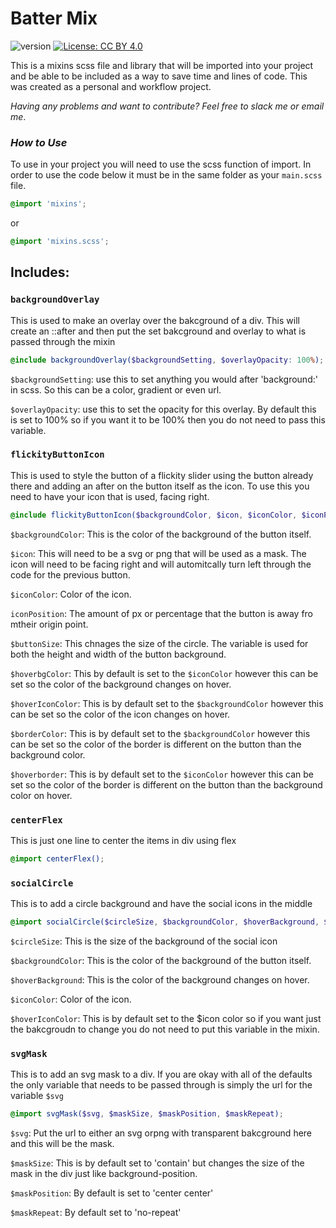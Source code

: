 # Batter Mix
![version](https://badgen.net/static/V/1.1.0/)
[![License: CC BY 4.0](https://img.shields.io/badge/License-CC_BY_4.0-lightgrey.svg)](https://creativecommons.org/licenses/by/4.0/)

This is a mixins scss file and library that will be imported into your project and be able to be included as a way to save time and lines of code. This was created as a personal and workflow project.

_Having any problems and want to contribute? Feel free to slack me or email me_.

### _How to Use_

To use in your project you will need to use the scss function of import. In order to use the code below it must be in the same folder as your `main.scss` file.

```scss
@import 'mixins';
```
or
```scss
@import 'mixins.scss';
```

## Includes:

###  `backgroundOverlay`

This is used to make an overlay over the bakcground of a div. This will create an ::after and then put the set bakcground and overlay to what is passed through the mixin

```scss
@include backgroundOverlay($backgroundSetting, $overlayOpacity: 100%);
```

`$backgroundSetting`: use this to set anything you would after 'background:' in scss. So this can be a color, gradient or even url.

`$overlayOpacity`: use this to set the opacity for this overlay. By default this is set to 100% so if you want it to be 100% then you do not need to pass this variable.

### `flickityButtonIcon`

This is used to style the button of a flickity slider using the button already there and adding an after on the button itself as the icon. To use this you need to have your icon that is used, facing right.

```scss
@include flickityButtonIcon($backgroundColor, $icon, $iconColor, $iconPosition,$buttonSize, $hoverbgColor, $hoverIconColor, $borderColor, $hoverborder);
```

`$backgroundColor`: This is the color of the background of the button itself. 

`$icon`: This will need to be a svg or png that will be used as a mask. The icon will need to be facing right and will automitcally turn left through the code for the previous button.

`$iconColor`: Color of the icon.

`iconPosition`: The amount of px or percentage that the button is away fro mtheir origin point.

`$buttonSize`: This chnages the size of the circle. The variable is used for both the height and width of the button background.

`$hoverbgColor`: This by default is set to the `$iconColor` however this can be set so the color of the background changes on hover.

`$hoverIconColor`: This is by default set to the `$backgroundColor` however this can be set so the color of the icon changes on hover.

`$borderColor`: This is by default set to the `$backgroundColor` however this can be set so the color of the border is different on the button than the background color.

`$hoverborder`: This is by default set to the `$iconColor` however this can be set so the color of the border is different on the button than the background color on hover.

### `centerFlex`

This is just one line to center the items in div using flex

```scss
@import centerFlex();
```

###  `socialCircle`

This is to add a circle background and have the social icons in the middle

```scss
@import socialCircle($circleSize, $backgroundColor, $hoverBackground, $iconColor, $hoverIconColor);
```
`$circleSize`: This is the size of the background of the social icon

`$backgroundColor`: This is the color of the background of the button itself. 

`$hoverBackground`: This is the color of the background changes on hover.

`$iconColor`: Color of the icon.

`$hoverIconColor`: This is by default set to the $icon color so if you want just the bakcgroudn to change you do not need to put this variable in the mixin. 

### `svgMask`

This is to add an svg mask to a div. If you are okay with all of the defaults the only variable that needs to be passed through is simply the url for the variable `$svg`

```scss 
@import svgMask($svg, $maskSize, $maskPosition, $maskRepeat);
```

`$svg`: Put the url to either an svg orpng with transparent bakcground here and this will be the mask.

`$maskSize`: This is by default set to 'contain' but changes the size of the mask in the div just like background-position.

`$maskPosition`: By default is set to 'center center'

`$maskRepeat`: By default set to 'no-repeat'
